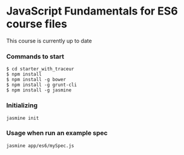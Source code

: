 JavaScript Fundamentals for ES6 course files
==========================

This course is currently up to date

### Commands to start

```
$ cd starter_with_traceur
$ npm install
$ npm install -g bower
$ npm install -g grunt-cli
$ npm install -g jasmine

```

### Initializing 

```
jasmine init
```

### Usage when run an example spec

```
jasmine app/es6/mySpec.js
```

